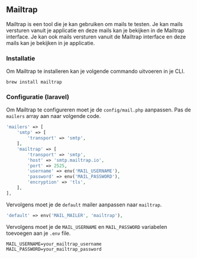 ## Mailtrap

Mailtrap is een tool die je kan gebruiken om mails te testen. Je kan mails versturen vanuit je applicatie en deze mails kan je bekijken in de Mailtrap interface. Je kan ook mails versturen vanuit de Mailtrap interface en deze mails kan je bekijken in je applicatie.

### Installatie

Om Mailtrap te installeren kan je volgende commando uitvoeren in je CLI.

``` shell
brew install mailtrap
```

### Configuratie (laravel)

Om Mailtrap te configureren moet je de `config/mail.php` aanpassen. Pas de `mailers` array aan naar volgende code.

``` php
'mailers' => [
    'smtp' => [
        'transport' => 'smtp',
    ],
    'mailtrap' => [
        'transport' => 'smtp',
        'host' => 'smtp.mailtrap.io',
        'port' => 2525,
        'username' => env('MAIL_USERNAME'),
        'password' => env('MAIL_PASSWORD'),
        'encryption' => 'tls',
    ],
],
```

Vervolgens moet je de `default` mailer aanpassen naar `mailtrap`.

``` php
'default' => env('MAIL_MAILER', 'mailtrap'),
```

Vervolgens moet je de `MAIL_USERNAME` en `MAIL_PASSWORD` variabelen toevoegen aan je `.env` file.

``` shell
MAIL_USERNAME=your_mailtrap_username
MAIL_PASSWORD=your_mailtrap_password
```